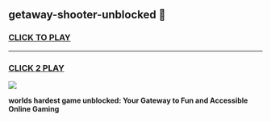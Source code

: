 
## getaway-shooter-unblocked 👋
<h3>
<a href="https://premium.freeplayer.one?title=getaway-shooter-unblocked&ref=14F">CLICK TO PLAY</a></h3>
<hr>

<h3>
<a href="https://premium.freeplayer.one?title=getaway-shooter-unblocked&ref=14F">CLICK 2 PLAY</a>
  
</h3>

<a href="https://premium.freeplayer.one?title=getaway-shooter-unblocked&ref=12F/"><img src="https://clearcache.store/games.png"></a>


**worlds hardest game unblocked: Your Gateway to Fun and Accessible Online Gaming**
